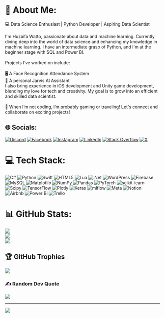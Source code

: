 # 💫 About Me:
💻 Data Science Enthusiast | Python Developer | Aspiring Data Scientist<br><br>I'm Huzaifa Watto, passionate about data and machine learning. Currently diving deep into the world of data science and enhancing my knowledge in machine learning. I have an intermediate grasp of Python, and I'm at the beginner stage with SQL and Power BI.<br><br>Projects I've worked on include:<br><br>🖥️ A Face Recognition Attendance System<br>🤖 A personal Jarvis AI Assistant<br>I also bring experience in iOS development and Unity game development, blending my love for tech and creativity. My goal is to grow into an efficient and skilled data scientist.<br><br>🌟 When I’m not coding, I’m probably gaming or traveling! Let's connect and collaborate on exciting projects!


## 🌐 Socials:
[![Discord](https://img.shields.io/badge/Discord-%237289DA.svg?logo=discord&logoColor=white)](https://discord.gg/huzaifawatto) [![Facebook](https://img.shields.io/badge/Facebook-%231877F2.svg?logo=Facebook&logoColor=white)](https://facebook.com/100088109426197) [![Instagram](https://img.shields.io/badge/Instagram-%23E4405F.svg?logo=Instagram&logoColor=white)](https://instagram.com/its_huzaifawatto) [![LinkedIn](https://img.shields.io/badge/LinkedIn-%230077B5.svg?logo=linkedin&logoColor=white)](https://linkedin.com/in/HuzaifaWatto) [![Stack Overflow](https://img.shields.io/badge/-Stackoverflow-FE7A16?logo=stack-overflow&logoColor=white)](https://stackoverflow.com/users/17986644/huzaifa-watto) [![X](https://img.shields.io/badge/X-black.svg?logo=X&logoColor=white)](https://x.com/huzaifa_watto) 

# 💻 Tech Stack:
![C#](https://img.shields.io/badge/c%23-%23239120.svg?style=for-the-badge&logo=csharp&logoColor=white) ![Python](https://img.shields.io/badge/python-3670A0?style=for-the-badge&logo=python&logoColor=ffdd54) ![Swift](https://img.shields.io/badge/swift-F54A2A?style=for-the-badge&logo=swift&logoColor=white) ![HTML5](https://img.shields.io/badge/html5-%23E34F26.svg?style=for-the-badge&logo=html5&logoColor=white) ![Lua](https://img.shields.io/badge/lua-%232C2D72.svg?style=for-the-badge&logo=lua&logoColor=white) ![.Net](https://img.shields.io/badge/.NET-5C2D91?style=for-the-badge&logo=.net&logoColor=white) ![WordPress](https://img.shields.io/badge/WordPress-%23117AC9.svg?style=for-the-badge&logo=WordPress&logoColor=white) ![Firebase](https://img.shields.io/badge/firebase-a08021?style=for-the-badge&logo=firebase&logoColor=ffcd34) ![MySQL](https://img.shields.io/badge/mysql-4479A1.svg?style=for-the-badge&logo=mysql&logoColor=white) ![Matplotlib](https://img.shields.io/badge/Matplotlib-%23ffffff.svg?style=for-the-badge&logo=Matplotlib&logoColor=black) ![NumPy](https://img.shields.io/badge/numpy-%23013243.svg?style=for-the-badge&logo=numpy&logoColor=white) ![Pandas](https://img.shields.io/badge/pandas-%23150458.svg?style=for-the-badge&logo=pandas&logoColor=white) ![PyTorch](https://img.shields.io/badge/PyTorch-%23EE4C2C.svg?style=for-the-badge&logo=PyTorch&logoColor=white) ![scikit-learn](https://img.shields.io/badge/scikit--learn-%23F7931E.svg?style=for-the-badge&logo=scikit-learn&logoColor=white) ![Scipy](https://img.shields.io/badge/SciPy-%230C55A5.svg?style=for-the-badge&logo=scipy&logoColor=%white) ![TensorFlow](https://img.shields.io/badge/TensorFlow-%23FF6F00.svg?style=for-the-badge&logo=TensorFlow&logoColor=white) ![Plotly](https://img.shields.io/badge/Plotly-%233F4F75.svg?style=for-the-badge&logo=plotly&logoColor=white) ![Keras](https://img.shields.io/badge/Keras-%23D00000.svg?style=for-the-badge&logo=Keras&logoColor=white) ![mlflow](https://img.shields.io/badge/mlflow-%23d9ead3.svg?style=for-the-badge&logo=numpy&logoColor=blue) ![Meta](https://img.shields.io/badge/Meta-%230467DF.svg?style=for-the-badge&logo=Meta&logoColor=white) ![Notion](https://img.shields.io/badge/Notion-%23000000.svg?style=for-the-badge&logo=notion&logoColor=white) ![Airbnb](https://img.shields.io/badge/Airbnb-%23ff5a5f.svg?style=for-the-badge&logo=Airbnb&logoColor=white) ![Power Bi](https://img.shields.io/badge/power_bi-F2C811?style=for-the-badge&logo=powerbi&logoColor=black) ![Trello](https://img.shields.io/badge/Trello-%23026AA7.svg?style=for-the-badge&logo=Trello&logoColor=white)
# 📊 GitHub Stats:
![](https://github-readme-stats.vercel.app/api?username=HuzaifaWatto&theme=dark&hide_border=false&include_all_commits=false&count_private=false)<br/>
![](https://github-readme-streak-stats.herokuapp.com/?user=HuzaifaWatto&theme=dark&hide_border=false)<br/>
![](https://github-readme-stats.vercel.app/api/top-langs/?username=HuzaifaWatto&theme=dark&hide_border=false&include_all_commits=false&count_private=false&layout=compact)

## 🏆 GitHub Trophies
![](https://github-profile-trophy.vercel.app/?username=HuzaifaWatto&theme=radical&no-frame=false&no-bg=true&margin-w=4)

### ✍️ Random Dev Quote
![](https://quotes-github-readme.vercel.app/api?type=horizontal&theme=radical)

---
[![](https://visitcount.itsvg.in/api?id=HuzaifaWatto&icon=0&color=0)](https://visitcount.itsvg.in)

<!-- Proudly created with GPRM ( https://gprm.itsvg.in ) -->
